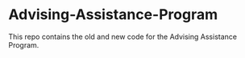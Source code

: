 # Advising-Assistance-Program
This repo contains the old and new code for the Advising Assistance Program.
